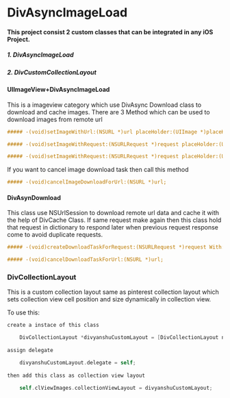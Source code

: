 # DivAsyncImageLoad

#### This project consist 2 custom classes that can be integrated in any iOS Project.

##### 1. DivAsyncImageLoad

##### 2. DivCustomCollectionLayout




#### UIImageView+DivAsyncImageLoad

This is a imageview category which use DivAsync Download class to download and cache images. There are 3 Method which can be
used to download images from remote url

```Objective-C
##### -(void)setImageWithUrl:(NSURL *)url placeHolder:(UIImage *)placeHolder;

##### -(void)setImageWithRequest:(NSURLRequest *)request placeHolder:(UIImage *)placeHolder;

##### -(void)setImageWithRequest:(NSURLRequest *)request placeHolder:(UIImage *)placeHolder successHandler:(SuccessHandler)successBlock failureHandler:(FailureHandler)failureBlock;
```

If you want to cancel image download task then call this method

```Objective-C
##### -(void)cancelImageDownloadForUrl:(NSURL *)url;
```

#### DivAsynDownload

This class use NSUrlSession to download remote url data and cache it with the help of DivCache Class. If same request make again
then this class hold that request in dictionary to respond later when previous request response come to avoid duplicate requests.

```Objective-C
##### -(void)createDownloadTaskForRequest:(NSURLRequest *)request With:(CompletionHandler)completionHandler;

##### -(void)cancelDownloadTaskForUrl:(NSURL *)url;
```

### DivCollectionLayout

This is a custom collection layout same as pinterest collection layout which sets collection view cell position and size dynamically
in collection view.

To use this:
```Objective-C
create a instace of this class

    DivCollectionLayout *divyanshuCustomLayout = [DivCollectionLayout new];
    
assign delegate

    divyanshuCustomLayout.delegate = self;
    
then add this class as collection view layout
    
    self.clViewImages.collectionViewLayout = divyanshuCustomLayout;
```

